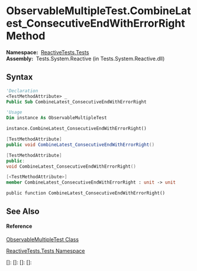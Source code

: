 # ObservableMultipleTest.CombineLatest\_ConsecutiveEndWithErrorRight Method

**Namespace:**  [ReactiveTests.Tests](ReactiveTests.Tests\ReactiveTests.Tests.md)  
**Assembly:**  Tests.System.Reactive (in Tests.System.Reactive.dll)

## Syntax

```vb
'Declaration
<TestMethodAttribute> _
Public Sub CombineLatest_ConsecutiveEndWithErrorRight
```

```vb
'Usage
Dim instance As ObservableMultipleTest

instance.CombineLatest_ConsecutiveEndWithErrorRight()
```

```csharp
[TestMethodAttribute]
public void CombineLatest_ConsecutiveEndWithErrorRight()
```

```c++
[TestMethodAttribute]
public:
void CombineLatest_ConsecutiveEndWithErrorRight()
```

```fsharp
[<TestMethodAttribute>]
member CombineLatest_ConsecutiveEndWithErrorRight : unit -> unit 
```

```jscript
public function CombineLatest_ConsecutiveEndWithErrorRight()
```

## See Also

#### Reference

[ObservableMultipleTest Class](ObservableMultipleTest\ObservableMultipleTest.md)

[ReactiveTests.Tests Namespace](ReactiveTests.Tests\ReactiveTests.Tests.md)

[]: 
[]: 
[]: 
[]: 